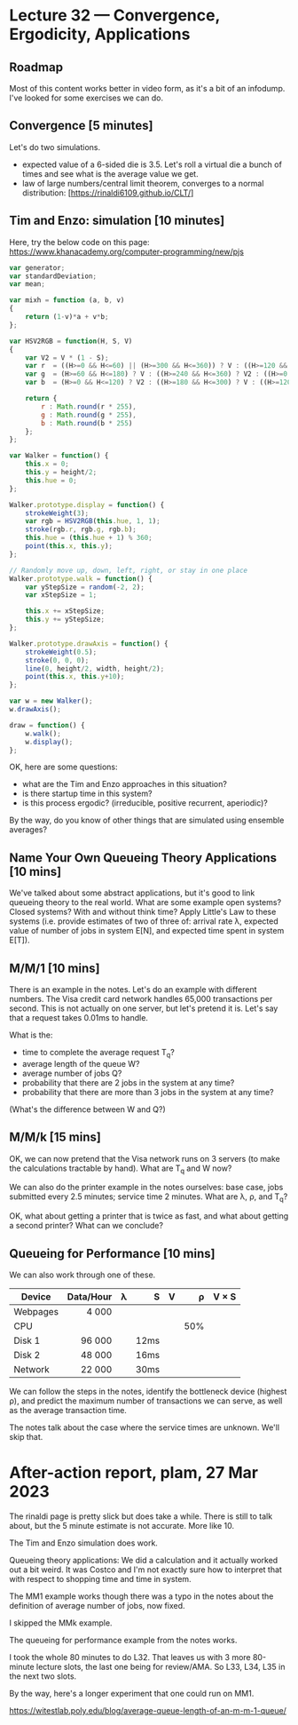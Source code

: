 # Lecture 32 — Convergence, Ergodicity, Applications

## Roadmap

Most of this content works better in video form, as it's a bit of an infodump.
I've looked for some exercises we can do.

## Convergence [5 minutes]

Let's do two simulations.

* expected value of a 6-sided die is 3.5. Let's roll a virtual die a bunch of
  times and see what is the average value we get.
* law of large numbers/central limit theorem, converges to a normal
  distribution: [https://rinaldi6109.github.io/CLT/]

## Tim and Enzo: simulation [10 minutes]

Here, try the below code on this page:
<https://www.khanacademy.org/computer-programming/new/pjs>

```JavaScript
var generator;
var standardDeviation;
var mean;

var mixh = function (a, b, v)
{
    return (1-v)*a + v*b;
};

var HSV2RGB = function(H, S, V)
{
    var V2 = V * (1 - S);
    var r  = ((H>=0 && H<=60) || (H>=300 && H<=360)) ? V : ((H>=120 && H<=240) ? V2 : ((H>=60 && H<=120) ? mixh(V,V2,(H-60)/60) : ((H>=240 && H<=300) ? mixh(V2,V,(H-240)/60) : 0)));
    var g  = (H>=60 && H<=180) ? V : ((H>=240 && H<=360) ? V2 : ((H>=0 && H<=60) ? mixh(V2,V,H/60) : ((H>=180 && H<=240) ? mixh(V,V2,(H-180)/60) : 0)));
    var b  = (H>=0 && H<=120) ? V2 : ((H>=180 && H<=300) ? V : ((H>=120 && H<=180) ? mixh(V2,V,(H-120)/60) : ((H>=300 && H<=360) ? mixh(V,V2,(H-300)/60) : 0)));

    return {
        r : Math.round(r * 255),
        g : Math.round(g * 255),
        b : Math.round(b * 255)
    };
};

var Walker = function() {
    this.x = 0;
    this.y = height/2;
    this.hue = 0;
};

Walker.prototype.display = function() {
    strokeWeight(3);
    var rgb = HSV2RGB(this.hue, 1, 1);
    stroke(rgb.r, rgb.g, rgb.b);
    this.hue = (this.hue + 1) % 360;
    point(this.x, this.y);
};

// Randomly move up, down, left, right, or stay in one place
Walker.prototype.walk = function() {
    var yStepSize = random(-2, 2);
    var xStepSize = 1;

    this.x += xStepSize;
    this.y += yStepSize;
};

Walker.prototype.drawAxis = function() {
    strokeWeight(0.5);
    stroke(0, 0, 0);
    line(0, height/2, width, height/2);
    point(this.x, this.y+10);
};

var w = new Walker();
w.drawAxis();

draw = function() {
    w.walk();
    w.display();
};
```

OK, here are some questions:
* what are the Tim and Enzo approaches in this situation?
* is there startup time in this system?
* is this process ergodic? (irreducible, positive recurrent, aperiodic)?

By the way, do you know of other things that are simulated using ensemble
averages?

## Name Your Own Queueing Theory Applications [10 mins]

We've talked about some abstract applications, but it's good to link queueing
theory to the real world. What are some example open systems? Closed systems?
With and without think time? Apply Little's Law to these systems (i.e. provide
estimates of two of three of: arrival rate λ, expected value of number of jobs
in system E[N], and expected time spent in system E[T]).

## M/M/1 [10 mins]

There is an example in the notes. Let's do an example with different numbers.
The Visa credit card network handles 65,000 transactions per second. This is not
actually on one server, but let's pretend it is. Let's say that a request takes
0.01ms to handle.

What is the:
* time to complete the average request T<sub>q</sub>?
* average length of the queue W?
* average number of jobs Q?
* probability that there are 2 jobs in the system at any time?
* probability that there are more than 3 jobs in the system at any time?

(What's the difference between W and Q?)

## M/M/k [15 mins]

OK, we can now pretend that the Visa network runs on 3 servers (to make the
calculations tractable by hand). What are T<sub>q</sub> and W now?

We can also do the printer example in the notes ourselves: base case, jobs
submitted every 2.5 minutes; service time 2 minutes. What are λ, ρ, and
T<sub>q</sub>?

OK, what about getting a printer that is twice as fast, and what about getting a
second printer? What can we conclude?

## Queueing for Performance [10 mins]

We can also work through one of these.

| Device   | Data/Hour | λ |    S | V |   ρ | V × S |
|----------|----------:|--:|-----:|--:|----:|------:|
| Webpages |     4 000 |   |      |   |     |       |
| CPU      |           |   |      |   | 50% |       |
| Disk 1   |    96 000 |   | 12ms |   |     |       |
| Disk 2   |    48 000 |   | 16ms |   |     |       |
| Network  |    22 000 |   | 30ms |   |     |       |

We can follow the steps in the notes, identify the bottleneck device (highest
ρ), and predict the maximum number of transactions we can serve, as well as the
average transaction time.

The notes talk about the case where the service times are unknown. We'll skip
that.

# After-action report, plam, 27 Mar 2023

The rinaldi page is pretty slick but does take a while. There is still to talk
about, but the 5 minute estimate is not accurate. More like 10.

The Tim and Enzo simulation does work.

Queueing theory applications: We did a calculation and it actually worked out a
bit weird. It was Costco and I'm not exactly sure how to interpret that with
respect to shopping time and time in system.

The MM1 example works though there was a typo in the notes about the definition
of average number of jobs, now fixed.

I skipped the MMk example.

The queueing for performance example from the notes works.

I took the whole 80 minutes to do L32. That leaves us with 3 more 80-minute
lecture slots, the last one being for review/AMA. So L33, L34, L35 in the next
two slots.

By the way, here's a longer experiment that one could run on MM1.

https://witestlab.poly.edu/blog/average-queue-length-of-an-m-m-1-queue/

